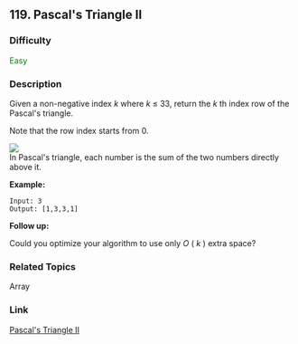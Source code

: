 ## 119. Pascal's Triangle II
### Difficulty

 <font color=green>Easy</font>

### Description

Given a non-negative index _k_  where _k_ ≤ 33, return the _k_ th index row of
the Pascal's triangle.

Note that the row index starts from 0.

![](https://upload.wikimedia.org/wikipedia/commons/0/0d/PascalTriangleAnimated2.gif)  
In Pascal's triangle, each number is the sum of the two numbers directly above
it.

**Example:**
            Input: 3    Output: [1,3,3,1]    

**Follow up:**

Could you optimize your algorithm to use only _O_ ( _k_ ) extra space?


### Related Topics

Array


### Link
[Pascal's Triangle II](https://leetcode.com/problems/pascals-triangle-ii)
